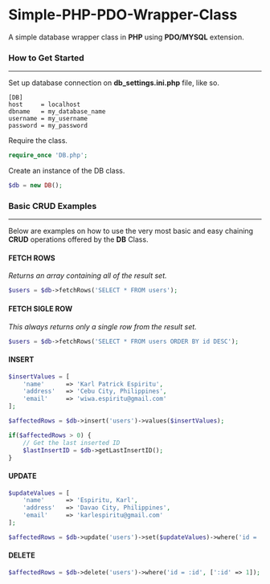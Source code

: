 # Simple-PHP-PDO-Wrapper-Class
A simple database wrapper class in **PHP** using **PDO/MYSQL** extension.
### How to Get Started
- - - -
Set up database connection on **db_settings.ini.php** file, like so.
```
[DB]
host     = localhost
dbname   = my_database_name
username = my_username
password = my_password
```
Require the class.
```php
require_once 'DB.php';
```
Create an instance of the DB class.
```php
$db = new DB();
```

### Basic CRUD Examples
- - - -
Below are examples on how to use the very most basic and easy chaining **CRUD** operations offered by the **DB** Class. 
#### FETCH ROWS
_Returns an array containing all of the result set._
```php
$users = $db->fetchRows('SELECT * FROM users');
```
#### FETCH SIGLE ROW
_This always returns only a single row from the result set._
```php
$users = $db->fetchRows('SELECT * FROM users ORDER BY id DESC');
```

#### INSERT
```php
$insertValues = [
    'name'      => 'Karl Patrick Espiritu',
    'address'   => 'Cebu City, Philippines',
    'email'     => 'wiwa.espiritu@gmail.com'
];

$affectedRows = $db->insert('users')->values($insertValues);

if($affectedRows > 0) {
    // Get the last inserted ID
    $lastInsertID = $db->getLastInsertID();
}
```

#### UPDATE
```php
$updateValues = [
    'name'      => 'Espiritu, Karl',
    'address'   => 'Davao City, Philippines',
    'email'     => 'karlespiritu@gmail.com'
];

$affectedRows = $db->update('users')->set($updateValues)->where('id = :id', [':id' => 1]);
```

#### DELETE
```php
$affectedRows = $db->delete('users')->where('id = :id', [':id' => 1]);
```